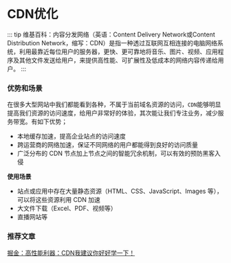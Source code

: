 # CDN优化

::: tip
维基百科：内容分发网络（英语：Content Delivery Network或Content Distribution Network，缩写：CDN）是指一种透过互联网互相连接的电脑网络系统，利用最靠近每位用户的服务器，更快、更可靠地将音乐、图片、视频、应用程序及其他文件发送给用户，来提供高性能、可扩展性及低成本的网络内容传递给用户。
:::


### 优势和场景
在很多大型网站中我们都能看到各种，不属于当前域名资源的访问，`CDN`能够明显提高我们资源的访问速度，给用户非常好的体验，其次能让我们专注业务，减少服务带宽。有如下优势；

+ 本地缓存加速，提高企业站点的访问速度
+ 跨运营商的网络加速，保证不同网络的用户都能得到良好的访问质量
+ 广泛分布的 CDN 节点加上节点之间的智能冗余机制，可以有效的预防黑客入侵

**使用场景**
+ 站点或应用中存在大量静态资源（HTML、CSS、JavaScript、Images 等），可以将这些资源利用 CDN 加速
+ 大文件下载（Excel、PDF、视频等）
+ 直播网站等


### 推荐文章
[掘金：高性能利器：CDN我建议你好好学一下！](https://juejin.cn/post/7002781373014474759)